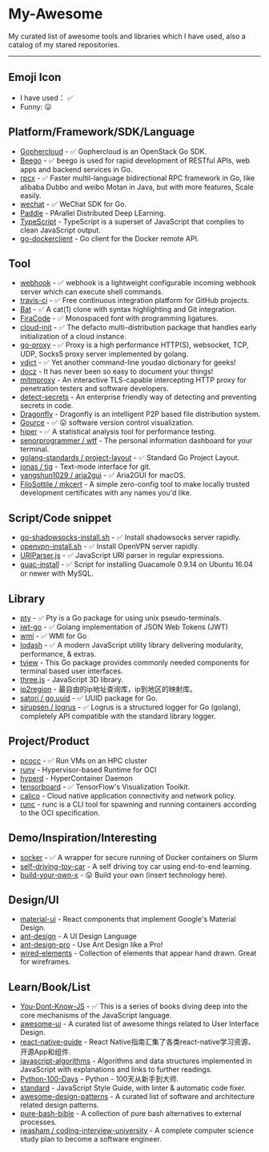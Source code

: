 # My-Awesome

My curated list of awesome tools and libraries which I have used, also a catalog of my stared repositories.

-----

## Emoji Icon

- I have used： :white_check_mark:
- Funny: :stuck_out_tongue:

## Platform/Framework/SDK/Language

- [Gophercloud](https://github.com/gophercloud/gophercloud) - :white_check_mark: Gophercloud is an OpenStack Go SDK.
- [Beego](https://github.com/astaxie/beego) - :white_check_mark: beego is used for rapid development of RESTful APIs, web apps and backend services in Go.
- [rpcx](https://github.com/smallnest/rpcx) - :white_check_mark: Faster multil-language bidirectional RPC framework in Go, like alibaba Dubbo and weibo Motan in Java, but with more features, Scale easily.
- [wechat](https://github.com/silenceper/wechat) - :white_check_mark: WeChat SDK for Go.
- [Paddle](https://github.com/PaddlePaddle/Paddle) - PArallel Distributed Deep LEarning.
- [TypeScript](https://github.com/Microsoft/TypeScript) - TypeScript is a superset of JavaScript that compiles to clean JavaScript output.
- [go-dockerclient](https://github.com/fsouza/go-dockerclient) - Go client for the Docker remote API.

## Tool

- [webhook](https://github.com/adnanh/webhook) - :white_check_mark: webhook is a lightweight configurable incoming webhook server which can execute shell commands.
- [travis-ci](https://github.com/travis-ci/travis-ci) - :white_check_mark: Free continuous integration platform for GitHub projects.
- [Bat](https://github.com/sharkdp/bat) - :white_check_mark: A cat(1) clone with syntax highlighting and Git integration.
- [FiraCode](https://github.com/tonsky/FiraCode) - :white_check_mark: Monospaced font with programming ligatures.
- [cloud-init](https://github.com/cloud-init/cloud-init) - :white_check_mark: The defacto multi-distribution package that handles early initialization of a cloud instance.
- [go-proxy](https://github.com/snail007/goproxy) - :white_check_mark: Proxy is a high performance HTTP(S), websocket, TCP, UDP, Socks5 proxy server implemented by golang.
- [ydict](https://github.com/TimothyYe/ydict) - :white_check_mark: Yet another command-line youdao dictionary for geeks!
- [docz](https://github.com/pedronauck/docz) - It has never been so easy to document your things!
- [mitmproxy](https://github.com/mitmproxy/mitmproxy) - An interactive TLS-capable intercepting HTTP proxy for penetration testers and software developers.
- [detect-secrets](https://github.com/Yelp/detect-secrets) - An enterprise friendly way of detecting and preventing secrets in code.
- [Dragonfly](https://github.com/alibaba/Dragonfly) - Dragonfly is an intelligent P2P based file distribution system.
- [Gource](https://github.com/acaudwell/Gource) - :white_check_mark: :stuck_out_tongue: software version control visualization.
- [hiper](https://github.com/pod4g/hiper) - :white_check_mark: A statistical analysis tool for performance testing.
- [senorprogrammer / wtf](https://github.com/senorprogrammer/wtf) - The personal information dashboard for your terminal.
- [golang-standards / project-layout](https://github.com/golang-standards/project-layout) - :white_check_mark: Standard Go Project Layout.
- [jonas / tig](https://github.com/jonas/tig) - Text-mode interface for git.
- [yangshun1029 / aria2gui](https://github.com/yangshun1029/aria2gui) - :white_check_mark: Aria2GUI for macOS.
- [FiloSottile / mkcert](https://github.com/FiloSottile/mkcert) - A simple zero-config tool to make locally trusted development certificates with any names you'd like.

## Script/Code snippet

- [go-shadowsocks-install.sh](https://gist.github.com/ansiz/101e876264699b42e07c00b9286f171b) - :white_check_mark: Install shadowsocks server rapidly.
- [openvpn-install.sh](https://gist.github.com/ansiz/c08098eaf5d666f04dbb2bb6425c4db9) - :white_check_mark: Install OpenVPN server rapidly.
- [URIParser.js](https://gist.github.com/ansiz/1575e41509a370b003fbe8b7ac1221c7) - :white_check_mark: JavaScript URI parser in regular expressions.
- [guac-install](https://github.com/MysticRyuujin/guac-install) - :white_check_mark: Script for installing Guacamole 0.9.14 on Ubuntu 16.04 or newer with MySQL.

## Library

- [pty](https://github.com/kr/pty) - :white_check_mark: Pty is a Go package for using unix pseudo-terminals.
- [jwt-go](https://github.com/dgrijalva/jwt-go) - :white_check_mark: Golang implementation of JSON Web Tokens (JWT)
- [wmi](https://github.com/StackExchange/wmi) - :white_check_mark: WMI for Go
- [lodash](https://github.com/lodash/lodash) - :white_check_mark: A modern JavaScript utility library delivering modularity, performance, & extras.
- [tview](https://github.com/rivo/tview) - This Go package provides commonly needed components for terminal based user interfaces.
- [three.js](https://github.com/mrdoob/three.js/) - JavaScript 3D library.
- [ip2region](https://github.com/lionsoul2014/ip2region) - 最自由的ip地址查询库，ip到地区的映射库。
- [satori / go.uuid](https://github.com/satori/go.uuid) - :white_check_mark: UUID package for Go.
- [sirupsen / logrus](github.com/sirupsen/logrus) - :white_check_mark: Logrus is a structured logger for Go (golang), completely API compatible with the standard library logger.

## Project/Product

- [pcocc](https://github.com/cea-hpc/pcocc) - :white_check_mark: Run VMs on an HPC cluster
- [runv](https://github.com/hyperhq/runv) - Hypervisor-based Runtime for OCI
- [hyperd](https://github.com/hyperhq/hyperd) - HyperContainer Daemon
- [tensorboard](https://github.com/tensorflow/tensorboard) - :white_check_mark: TensorFlow's Visualization Toolkit.
- [calico](https://github.com/projectcalico/calico) - Cloud native application connectivity and network policy.
- [runc](https://github.com/opencontainers/runc) - runc is a CLI tool for spawning and running containers according to the OCI specification.

## Demo/Inspiration/Interesting

- [socker](https://github.com/unioslo/socker) - :white_check_mark: A wrapper for secure running of Docker containers on Slurm
- [self-driving-toy-car](https://github.com/experiencor/self-driving-toy-car) - A self driving toy car using end-to-end learning.
- [build-your-own-x](https://github.com/danistefanovic/build-your-own-x) - :stuck_out_tongue: Build your own (insert technology here).

## Design/UI

- [material-ui](https://github.com/mui-org/material-ui) - React components that implement Google's Material Design.
- [ant-design](https://github.com/ant-design/ant-design) - A UI Design Language
- [ant-design-pro](https://github.com/ant-design/ant-design-pro) - Use Ant Design like a Pro!
- [wired-elements](https://github.com/wiredjs/wired-elements) - Collection of elements that appear hand drawn. Great for wireframes.

## Learn/Book/List

- [You-Dont-Know-JS](https://github.com/getify/You-Dont-Know-JS) - :white_check_mark: This is a series of books diving deep into the core mechanisms of the JavaScript language.
- [awesome-ui](https://github.com/tipoqueno/awesome-ui) - A curated list of awesome things related to User Interface Design.
- [react-native-guide](https://github.com/reactnativecn/react-native-guide) - React Native指南汇集了各类react-native学习资源、开源App和组件.
- [javascript-algorithms](https://github.com/trekhleb/javascript-algorithms) - Algorithms and data structures implemented in JavaScript with explanations and links to further readings.
- [Python-100-Days](https://github.com/jackfrued/Python-100-Days) - Python - 100天从新手到大师.
- [standard](https://github.com/standard/standard) - JavaScript Style Guide, with linter & automatic code fixer.
- [awesome-design-patterns](https://github.com/DovAmir/awesome-design-patterns) - A curated list of software and architecture related design patterns.
- [pure-bash-bible](https://github.com/dylanaraps/pure-bash-bible) - A collection of pure bash alternatives to external processes.
- [jwasham / coding-interview-university](https://github.com/jwasham/coding-interview-university) - A complete computer science study plan to become a software engineer.